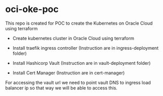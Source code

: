 # oci-oke-poc
This repo is created for POC to create the Kubernetes on Oracle Cloud using terraform 



- Create kubernetes cluster in Oracle Cloud using terraform

- Install traefik ingress controller (Instruction are in ingress-deployment folder)

- Install Hashicorp Vault  (Instruction are in vault-deployment folder)

- Install Cert Manager (Instruction are in cert-manager)


For accessing the vault url we need to point vault DNS to ingress load balancer ip so that way we will be able to access this. 